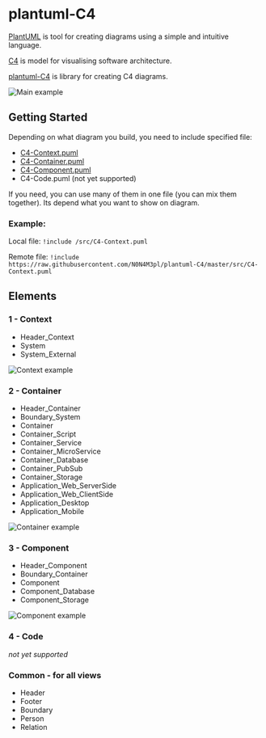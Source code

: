 # plantuml-C4

[PlantUML](https://plantuml.com/) is tool for creating diagrams using a simple and intuitive language.

[C4](https://c4model.com/) is model for visualising software architecture.

[plantuml-C4](https://github.com/N0N4M3pl/plantuml-C4) is library for creating C4 diagrams.

![Main example](/../master/example/contextView.png?raw=true)

## Getting Started

Depending on what diagram you build, you need to include specified file:
* [C4-Context.puml](https://raw.githubusercontent.com/N0N4M3pl/plantuml-C4/master/src/C4-Context.puml)
* [C4-Container.puml](https://raw.githubusercontent.com/N0N4M3pl/plantuml-C4/master/src/C4-Container.puml)
* [C4-Component.puml](https://raw.githubusercontent.com/N0N4M3pl/plantuml-C4/master/src/C4-Component.puml)
* C4-Code.puml (not yet supported)

If you need, you can use many of them in one file (you can mix them together).
Its depend what you want to show on diagram.

### Example:

Local file:
`!include /src/C4-Context.puml`

Remote file:
`!include https://raw.githubusercontent.com/N0N4M3pl/plantuml-C4/master/src/C4-Context.puml`

## Elements

### 1 - Context

- Header_Context
- System
- System_External

![Context example](/../master/example/contextView.png?raw=true)

### 2 - Container

- Header_Container
- Boundary_System
- Container
- Container_Script
- Container_Service
- Container_MicroService
- Container_Database
- Container_PubSub
- Container_Storage
- Application_Web_ServerSide
- Application_Web_ClientSide
- Application_Desktop
- Application_Mobile

![Container example](/../master/example/containerView.png?raw=true)

### 3 - Component

- Header_Component
- Boundary_Container
- Component
- Component_Database
- Component_Storage

![Component example](/../master/example/componentView.png?raw=true)

### 4 - Code

*not yet supported*

### Common - for all views

- Header
- Footer
- Boundary
- Person
- Relation